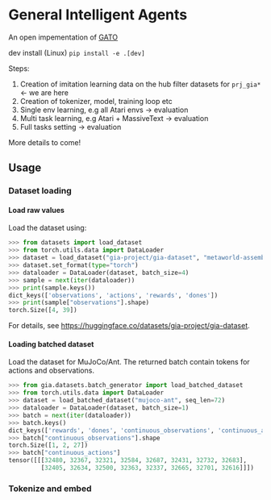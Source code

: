 # General Intelligent Agents
An open impementation of [GATO](https://www.deepmind.com/publications/a-generalist-agent)


dev install  (Linux)
`pip install -e .[dev]`

Steps:
1. Creation of imitation learning data on the hub filter datasets for `prj_gia*` <- we are here
2. Creation of tokenizer, model, training loop etc
3. Single env learning, e.g all Atari envs -> evaluation
4. Multi task learning, e.g Atari + MassiveText -> evaluation
5. Full tasks setting -> evaluation

More details to come!

## Usage

### Dataset loading

#### Load raw values

Load the dataset using:

```python
>>> from datasets import load_dataset
>>> from torch.utils.data import DataLoader
>>> dataset = load_dataset("gia-project/gia-dataset", "metaworld-assembly-v2", split="train")
>>> dataset.set_format(type="torch")
>>> dataloader = DataLoader(dataset, batch_size=4)
>>> sample = next(iter(dataloader))
>>> print(sample.keys()) 
dict_keys(['observations', 'actions', 'rewards', 'dones'])
>>> print(sample["observations"].shape)
torch.Size([4, 39])
```

For details, see https://huggingface.co/datasets/gia-project/gia-dataset.

#### Loading batched dataset

Load the dataset for MuJoCo/Ant. The returned batch contain tokens for actions and observations.

```python
>>> from gia.datasets.batch_generator import load_batched_dataset
>>> from torch.utils.data import DataLoader
>>> dataset = load_batched_dataset("mujoco-ant", seq_len=72)
>>> dataloader = DataLoader(dataset, batch_size=1)
>>> batch = next(iter(dataloader))
>>> batch.keys()
dict_keys(['rewards', 'dones', 'continuous_observations', 'continuous_actions', 'continuous_observations_loss_mask', 'continuous_actions_loss_mask', 'rewards_attention_mask', 'dones_attention_mask', 'continuous_observations_attention_mask', 'continuous_actions_attention_mask'])
>>> batch["continuous_observations"].shape
torch.Size([1, 2, 27])
>>> batch["continuous_actions"]
tensor([[[32480, 32367, 32321, 32584, 32687, 32431, 32732, 32683],
         [32405, 32634, 32500, 32363, 32337, 32665, 32701, 32616]]])
```

### Tokenize and embed

